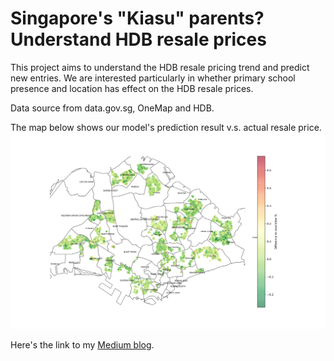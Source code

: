 # Singapore's "Kiasu" parents? Understand HDB resale prices

This project aims to understand the HDB resale pricing trend and predict new entries. We are interested particularly in whether primary school presence and location has effect on the HDB resale prices.

Data source from data.gov.sg, OneMap and HDB.

The map below shows our model's prediction result v.s. actual resale price.
<img src="output\prediction_plot.svg" >

Here's the link to my [Medium blog](https://medium.com/@zzq.rain/singapores-kiasu-parents-understanding-hdb-resale-prices-through-data-analysis-85b4edead6e2).
